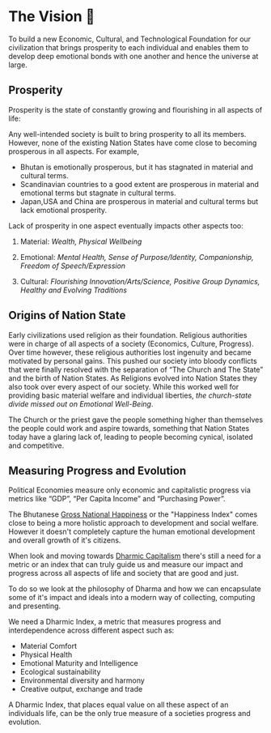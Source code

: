 # The Vision 🌌

To build a new Economic, Cultural, and Technological Foundation for our civilization
that brings prosperity to each individual and enables them to develop deep emotional
bonds with one another and hence the universe at large.

## Prosperity

Prosperity is the state of constantly growing and flourishing in all aspects of life:

Any well-intended society is built to bring prosperity to all its members.
However, none of the existing Nation States have come close to becoming prosperous in all aspects. For example,

- Bhutan is emotionally prosperous, but it has stagnated in material and cultural terms.
- Scandinavian countries to a good extent are prosperous in material and emotional terms but stagnate in cultural terms.
- Japan,USA and China are prosperous in material and cultural terms but lack emotional prosperity.

Lack of prosperity in one aspect eventually impacts other aspects too:

1. Material: *Wealth, Physical Wellbeing*

2. Emotional: *Mental Health, Sense of Purpose/Identity, Companionship, Freedom of Speech/Expression*

3. Cultural: *Flourishing Innovation/Arts/Science, Positive Group Dynamics, Healthy and Evolving Traditions*

## Origins of Nation State

Early civilizations used religion as their foundation. Religious authorities were
in charge of all aspects of a society (Economics, Culture, Progress).
Over time however, these religious authorities lost ingenuity and became motivated by personal gains.
This pushed our society into bloody conflicts that were finally resolved with the
separation of “The Church and The State” and the birth of Nation States.
As Religions evolved into Nation States they also took over every aspect of our society.
While this worked well for providing basic material welfare and individual liberties,
*the church-state divide missed out on Emotional Well-Being*.

The Church or the priest gave the people something higher than themselves the
people could work and aspire towards, something that Nation States today have
a glaring lack of, leading to people becoming cynical, isolated and
competitive.

## Measuring Progress and Evolution

Political Economies measure only economic and capitalistic progress via metrics
like “GDP”, “Per Capita Income” and “Purchasing Power”.

The Bhutanese [Gross National Happiness][1] or the "Happiness Index" comes close to
being a more holistic approach to development and social welfare. However
it doesn't completely capture the human emotional development and overall
growth of it's citizens.

When look and moving towards [Dharmic Capitalism][2] there's still a need for a
metric or an index that can truly guide us and measure our impact and
progress across all aspects of life and society that are good and just.

To do so we look at the philosophy of Dharma and how we can encapsulate some
of it's impact and ideals into a modern way of collecting, computing and
presenting.

We need a Dharmic Index, a metric that measures progress and interdependence
across different aspect such as:

* Material Comfort
* Physical Health
* Emotional Maturity and Intelligence
* Ecological sustainability
* Environmental diversity and harmony
* Creative output, exchange and trade

A Dharmic Index, that places equal value on all these aspect of an individuals
life, can be the only true measure of a societies progress and evolution.

[DAO]: https://ethereum.org/en/dao/
[NS]: https://thenetworkstate.com/
[1]: https://en.wikipedia.org/wiki/Gross_National_Happiness
[2]: https://bluone.in/towards-dharmic-capitalism/
